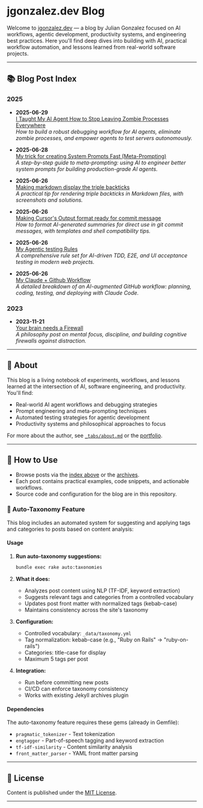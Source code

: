 # jgonzalez.dev Blog

Welcome to [jgonzalez.dev](https://jgonzalez.dev) — a blog by Julian Gonzalez focused on AI workflows, agentic development, productivity systems, and engineering best practices. Here you'll find deep dives into building with AI, practical workflow automation, and lessons learned from real-world software projects.

---

## 📚 Blog Post Index

### 2025

- **2025-06-29**  
  [I Taught My AI Agent How to Stop Leaving Zombie Processes Everywhere](_posts/2025-06-29-my-battle-with-background-terminalson-cursor-how-i-finally-tamed-background-command-chaos.md)  
  *How to build a robust debugging workflow for AI agents, eliminate zombie processes, and empower agents to test servers autonomously.*

- **2025-06-28**  
  [My trick for creating System Prompts Fast (Meta-Prompting)](_posts/2025-06-28-my-trick-for-creating-system-prompts-fast.md)  
  *A step-by-step guide to meta-prompting: using AI to engineer better system prompts for building production-grade AI agents.*

- **2025-06-26**  
  [Making markdown display the triple backticks](_posts/2025-02-11-making-markdown-display-the-triple-backticks.md)  
  *A practical tip for rendering triple backticks in Markdown files, with screenshots and solutions.*

- **2025-06-26**  
  [Making Cursor's Output format ready for commit message](_posts/2025-01-02-making-cursor-s-output-format-ready-for-commit-message.md)  
  *How to format AI-generated summaries for direct use in git commit messages, with templates and shell compatibility tips.*

- **2025-06-26**  
  [My Agentic testing Rules](_posts/2025-03-18-my-agentic-testing-rules.md)  
  *A comprehensive rule set for AI-driven TDD, E2E, and UI acceptance testing in modern web projects.*

- **2025-06-26**  
  [My Claude + Github Workflow](_posts/2025-05-24-my-claude-github-workflow.md)  
  *A detailed breakdown of an AI-augmented GitHub workflow: planning, coding, testing, and deploying with Claude Code.*

### 2023

- **2023-11-21**  
  [Your brain needs a Firewall](_posts/2023-11-21-your-brain-needs-a-firewall.md)  
  *A philosophy post on mental focus, discipline, and building cognitive firewalls against distraction.*

---

## 📝 About

This blog is a living notebook of experiments, workflows, and lessons learned at the intersection of AI, software engineering, and productivity.  
You'll find:

- Real-world AI agent workflows and debugging strategies
- Prompt engineering and meta-prompting techniques
- Automated testing strategies for agentic development
- Productivity systems and philosophical approaches to focus

For more about the author, see [`_tabs/about.md`](_tabs/about.md) or the [portfolio](_tabs/portfolio.md).

---

## 📂 How to Use

- Browse posts via the [index above](#blog-post-index) or the [archives](_tabs/archives.md).
- Each post contains practical examples, code snippets, and actionable workflows.
- Source code and configuration for the blog are in this repository.

### 🤖 Auto-Taxonomy Feature

This blog includes an automated system for suggesting and applying tags and categories to posts based on content analysis:

#### Usage

1. **Run auto-taxonomy suggestions:**
   ```bash
   bundle exec rake auto:taxonomies
   ```

2. **What it does:**
   - Analyzes post content using NLP (TF-IDF, keyword extraction)
   - Suggests relevant tags and categories from a controlled vocabulary
   - Updates post front matter with normalized tags (kebab-case)
   - Maintains consistency across the site's taxonomy

3. **Configuration:**
   - Controlled vocabulary: `_data/taxonomy.yml`
   - Tag normalization: kebab-case (e.g., "Ruby on Rails" → "ruby-on-rails")
   - Categories: title-case for display
   - Maximum 5 tags per post

4. **Integration:**
   - Run before committing new posts
   - CI/CD can enforce taxonomy consistency
   - Works with existing Jekyll archives plugin

#### Dependencies

The auto-taxonomy feature requires these gems (already in Gemfile):
- `pragmatic_tokenizer` - Text tokenization
- `engtagger` - Part-of-speech tagging and keyword extraction
- `tf-idf-similarity` - Content similarity analysis
- `front_matter_parser` - YAML front matter parsing

---

## 📄 License

Content is published under the [MIT License](LICENSE).

---